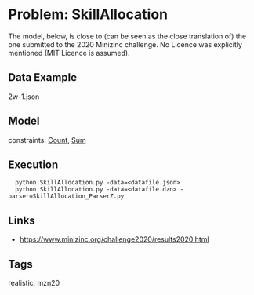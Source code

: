 # Problem: SkillAllocation

The model, below, is close to (can be seen as the close translation of) the one submitted to the 2020 Minizinc challenge.
No Licence was explicitly mentioned (MIT Licence is assumed).

## Data Example
  2w-1.json

## Model
  constraints: [Count](https://pycsp.org/documentation/constraints/Count), [Sum](https://pycsp.org/documentation/constraints/Sum)

## Execution
```
  python SkillAllocation.py -data=<datafile.json>
  python SkillAllocation.py -data=<datafile.dzn> -parser=SkillAllocation_ParserZ.py
```

## Links
  - https://www.minizinc.org/challenge2020/results2020.html

## Tags
  realistic, mzn20
